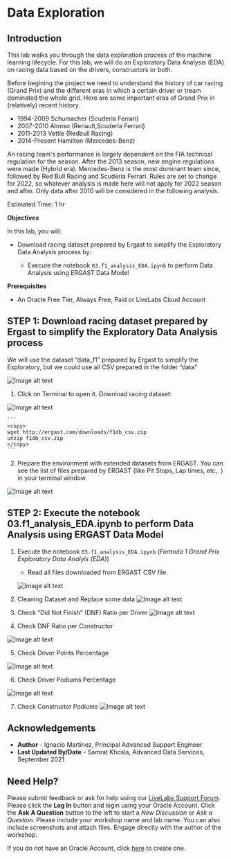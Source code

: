 # Data Exploration 

## Introduction

This lab walks you through the data exploration process of the machine learning lifecycle. For this lab, we will do an Exploratory Data Analysis (EDA) on racing data based on the drivers, constructors or both. 

Before begining the project we need to understand the history of car racing (Grand Prix) and the different eras in which a certain driver or tream dominated the whole grid. Here are some important eras of Grand Prix in (relatively) recent history.
* 1994-2009 Schumacher (Scuderia Ferrari)
* 2007-2010 Alonso (Renault,Scuderia Ferrari)
* 2011-2013 Vettle (Redbull Racing)
* 2014-Present Hamilton (Mercedes-Benz)

An racing team's performance is largely dependent on the FIA technical regulation for the season. After the 2013 season, new engine regulations were made (Hybrid era). Mercedes-Benz is the most dominant team since, followed by Red Bull Racing and Scuderia Ferrari. Rules are set to change for 2022, so whatever analysis is made here will not apply for 2022 season and after. Only data after 2010 will be considered in the following analysis.

Estimated Time: 1 hr


<b> Objectives </b>

In this lab, you will:
  * Download racing dataset prepared by Ergast to simplify the Exploratory Data Analysis process by:

    * Execute the notebook ```03.f1_analysis_EDA.ipynb``` to perform Data Analysis using ERGAST Data Model

<b> Prerequisites </b>

* An Oracle Free Tier, Always Free, Paid or LiveLabs Cloud Account


## **STEP 1**:  Download racing dataset prepared by Ergast to simplify the Exploratory Data Analysis process

We will use the dataset “data_f1” prepared by Ergast to simplify the Exploratory, but we could use all CSV prepared in the folder “data”

![Image alt text](./images/eda.png)

1. Click on Terminal to open it. Download racing dataset:
  
  ![Image alt text](./images/terminal.png)

    ``` 
    <copy>
    wget http://ergast.com/downloads/f1db_csv.zip
    unzip f1db_csv.zip
    </copy>
    ```

2. Prepare the environment with extended datasets from ERGAST. You can see the list of files prepared by ERGAST (like Pit Stops, Lap times, etc,. ) in your terminal window. 

  ![Image alt text](./images/files.png)


## **STEP 2:** Execute the notebook 03.f1_analysis_EDA.ipynb to perform Data Analysis using ERGAST Data Model

1. Execute the notebook ```03.f1_analysis_EDA.ipynb``` (_Formula 1 Grand Prix Exploratory Data Analyis (EDA)_)

    * Read all files downloaded from ERGAST CSV file. 

    ![Image alt text](./images/execute.png)

  
2. Cleaning Dataset and Replace some data
    ![Image alt text](./images/clean.png)

3. Check “Did Not Finish” (DNF) Ratio per Driver
    ![Image alt text](./images/dnf.png)

4. Check DNF Ratio per Constructor

  ![Image alt text](./images/dnf-c.png)

5. Check Driver Points Percentage

  ![Image alt text](./images/dnf-d.png)

6. Check Driver Podiums Percentage

  ![Image alt text](./images/dnf-p.png)

7. Check Constructor Podiums
    ![Image alt text](./images/cp.png)


## Acknowledgements
* **Author** - Ignacio Martinez, Principal Advanced Support Engineer
* **Last Updated By/Date** - Samrat Khosla, Advanced Data Services, September 2021

## Need Help?
Please submit feedback or ask for help using our [LiveLabs Support Forum](https://community.oracle.com/tech/developers/categories/livelabsdiscussions). Please click the **Log In** button and login using your Oracle Account. Click the **Ask A Question** button to the left to start a *New Discussion* or *Ask a Question*.  Please include your workshop name and lab name.  You can also include screenshots and attach files.  Engage directly with the author of the workshop.

If you do not have an Oracle Account, click [here](https://profile.oracle.com/myprofile/account/create-account.jspx) to create one.

